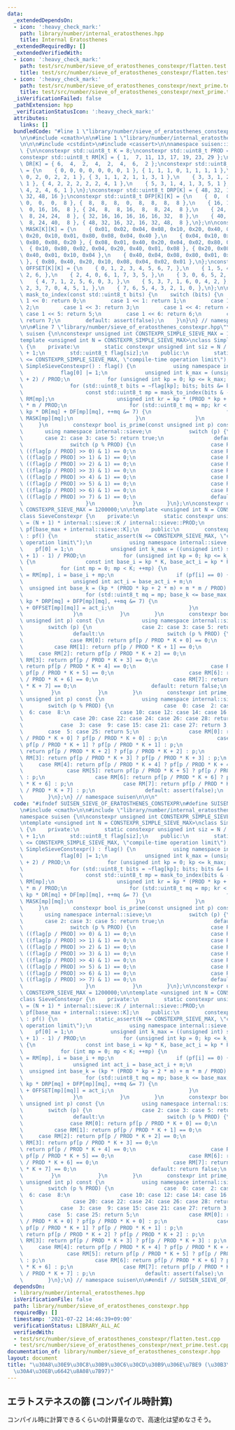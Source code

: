 ```yaml
---
data:
  _extendedDependsOn:
  - icon: ':heavy_check_mark:'
    path: library/number/internal_eratosthenes.hpp
    title: Internal Eratosthenes
  _extendedRequiredBy: []
  _extendedVerifiedWith:
  - icon: ':heavy_check_mark:'
    path: test/src/number/sieve_of_eratosthenes_constexpr/flatten.test.cpp
    title: test/src/number/sieve_of_eratosthenes_constexpr/flatten.test.cpp
  - icon: ':heavy_check_mark:'
    path: test/src/number/sieve_of_eratosthenes_constexpr/next_prime.test.cpp
    title: test/src/number/sieve_of_eratosthenes_constexpr/next_prime.test.cpp
  _isVerificationFailed: false
  _pathExtension: hpp
  _verificationStatusIcon: ':heavy_check_mark:'
  attributes:
    links: []
  bundledCode: "#line 1 \"library/number/sieve_of_eratosthenes_constexpr.hpp\"\n\n\
    \n\n#include <cmath>\n\n#line 1 \"library/number/internal_eratosthenes.hpp\"\n\
    \n\n\n#include <cstdint>\n#include <cassert>\n\nnamespace suisen::internal::sieve\
    \ {\n\nconstexpr std::uint8_t K = 8;\nconstexpr std::uint8_t PROD = 2 * 3 * 5;\n\
    constexpr std::uint8_t RM[K] = { 1,  7, 11, 13, 17, 19, 23, 29 };\nconstexpr std::uint8_t\
    \ DR[K] = { 6,  4,  2,  4,  2,  4,  6,  2 };\nconstexpr std::uint8_t DF[K][K]\
    \ = {\n    { 0, 0, 0, 0, 0, 0, 0, 1 }, { 1, 1, 1, 0, 1, 1, 1, 1 },\n    { 2, 2,\
    \ 0, 2, 0, 2, 2, 1 }, { 3, 1, 1, 2, 1, 1, 3, 1 },\n    { 3, 3, 1, 2, 1, 3, 3,\
    \ 1 }, { 4, 2, 2, 2, 2, 2, 4, 1 },\n    { 5, 3, 1, 4, 1, 3, 5, 1 }, { 6, 4, 2,\
    \ 4, 2, 4, 6, 1 },\n};\nconstexpr std::uint8_t DRP[K] = { 48, 32, 16, 32, 16,\
    \ 32, 48, 16 };\nconstexpr std::uint8_t DFP[K][K] = {\n    {  0,  0,  0,  0, \
    \ 0,  0,  0,  8 }, {  8,  8,  8,  0,  8,  8,  8,  8 },\n    { 16, 16,  0, 16,\
    \  0, 16, 16,  8 }, { 24,  8,  8, 16,  8,  8, 24,  8 },\n    { 24, 24,  8, 16,\
    \  8, 24, 24,  8 }, { 32, 16, 16, 16, 16, 16, 32,  8 },\n    { 40, 24,  8, 32,\
    \  8, 24, 40,  8 }, { 48, 32, 16, 32, 16, 32, 48,  8 },\n};\n\nconstexpr std::uint8_t\
    \ MASK[K][K] = {\n    { 0x01, 0x02, 0x04, 0x08, 0x10, 0x20, 0x40, 0x80 }, { 0x02,\
    \ 0x20, 0x10, 0x01, 0x80, 0x08, 0x04, 0x40 },\n    { 0x04, 0x10, 0x01, 0x40, 0x02,\
    \ 0x80, 0x08, 0x20 }, { 0x08, 0x01, 0x40, 0x20, 0x04, 0x02, 0x80, 0x10 },\n  \
    \  { 0x10, 0x80, 0x02, 0x04, 0x20, 0x40, 0x01, 0x08 }, { 0x20, 0x08, 0x80, 0x02,\
    \ 0x40, 0x01, 0x10, 0x04 },\n    { 0x40, 0x04, 0x08, 0x80, 0x01, 0x10, 0x20, 0x02\
    \ }, { 0x80, 0x40, 0x20, 0x10, 0x08, 0x04, 0x02, 0x01 },\n};\nconstexpr std::uint8_t\
    \ OFFSET[K][K] = {\n    { 0, 1, 2, 3, 4, 5, 6, 7, },\n    { 1, 5, 4, 0, 7, 3,\
    \ 2, 6, },\n    { 2, 4, 0, 6, 1, 7, 3, 5, },\n    { 3, 0, 6, 5, 2, 1, 7, 4, },\n\
    \    { 4, 7, 1, 2, 5, 6, 0, 3, },\n    { 5, 3, 7, 1, 6, 0, 4, 2, },\n    { 6,\
    \ 2, 3, 7, 0, 4, 5, 1, },\n    { 7, 6, 5, 4, 3, 2, 1, 0, },\n};\n\nconstexpr std::uint8_t\
    \ mask_to_index(const std::uint8_t bits) {\n    switch (bits) {\n        case\
    \ 1 << 0: return 0;\n        case 1 << 1: return 1;\n        case 1 << 2: return\
    \ 2;\n        case 1 << 3: return 3;\n        case 1 << 4: return 4;\n       \
    \ case 1 << 5: return 5;\n        case 1 << 6: return 6;\n        case 1 << 7:\
    \ return 7;\n        default: assert(false);\n    }\n}\n} // namespace suisen::internal::sieve\n\
    \n\n#line 7 \"library/number/sieve_of_eratosthenes_constexpr.hpp\"\n\nnamespace\
    \ suisen {\n\nconstexpr unsigned int CONSTEXPR_SIMPLE_SIEVE_MAX = 1200000;\n\n\
    template <unsigned int N = CONSTEXPR_SIMPLE_SIEVE_MAX>\nclass SimpleSieveConstexpr\
    \ {\n    private:\n        static constexpr unsigned int siz = N / internal::sieve::PROD\
    \ + 1;\n        std::uint8_t flag[siz];\n    public:\n        static_assert(N\
    \ <= CONSTEXPR_SIMPLE_SIEVE_MAX, \"compile-time operation limit\");\n        constexpr\
    \ SimpleSieveConstexpr() : flag() {\n            using namespace internal::sieve;\n\
    \            flag[0] |= 1;\n            unsigned int k_max = (unsigned int) std::sqrt(N\
    \ + 2) / PROD;\n            for (unsigned int kp = 0; kp <= k_max; ++kp) {\n \
    \               for (std::uint8_t bits = ~flag[kp]; bits; bits &= bits - 1) {\n\
    \                    const std::uint8_t mp = mask_to_index(bits & -bits), m =\
    \ RM[mp];\n                    unsigned int kr = kp * (PROD * kp + 2 * m) + m\
    \ * m / PROD;\n                    for (std::uint8_t mq = mp; kr < siz; kr +=\
    \ kp * DR[mq] + DF[mp][mq], ++mq &= 7) {\n                        flag[kr] |=\
    \ MASK[mp][mq];\n                    }\n                }\n            }\n   \
    \     }\n        constexpr bool is_prime(const unsigned int p) const {\n     \
    \       using namespace internal::sieve;\n            switch (p) {\n         \
    \       case 2: case 3: case 5: return true;\n                default:\n     \
    \               switch (p % PROD) {\n                        case RM[0]: return\
    \ ((flag[p / PROD] >> 0) & 1) == 0;\n                        case RM[1]: return\
    \ ((flag[p / PROD] >> 1) & 1) == 0;\n                        case RM[2]: return\
    \ ((flag[p / PROD] >> 2) & 1) == 0;\n                        case RM[3]: return\
    \ ((flag[p / PROD] >> 3) & 1) == 0;\n                        case RM[4]: return\
    \ ((flag[p / PROD] >> 4) & 1) == 0;\n                        case RM[5]: return\
    \ ((flag[p / PROD] >> 5) & 1) == 0;\n                        case RM[6]: return\
    \ ((flag[p / PROD] >> 6) & 1) == 0;\n                        case RM[7]: return\
    \ ((flag[p / PROD] >> 7) & 1) == 0;\n                        default: return false;\n\
    \                    }\n            }\n        }\n};\n\nconstexpr unsigned int\
    \ CONSTEXPR_SIEVE_MAX = 1200000;\n\ntemplate <unsigned int N = CONSTEXPR_SIEVE_MAX>\n\
    class SieveConstexpr {\n    private:\n        static constexpr unsigned int base_max\
    \ = (N + 1) * internal::sieve::K / internal::sieve::PROD;\n        unsigned int\
    \ pf[base_max + internal::sieve::K];\n    public:\n        constexpr SieveConstexpr()\
    \ : pf() {\n            static_assert(N <= CONSTEXPR_SIEVE_MAX, \"compile-time\
    \ operation limit\");\n            using namespace internal::sieve;\n        \
    \    pf[0] = 1;\n            unsigned int k_max = ((unsigned int) std::sqrt(N\
    \ + 1) - 1) / PROD;\n            for (unsigned int kp = 0; kp <= k_max; ++kp)\
    \ {\n                const int base_i = kp * K, base_act_i = kp * PROD;\n    \
    \            for (int mp = 0; mp < K; ++mp) {\n                    const int m\
    \ = RM[mp], i = base_i + mp;\n                    if (pf[i] == 0) {\n        \
    \                unsigned int act_i = base_act_i + m;\n                      \
    \  unsigned int base_k = (kp * (PROD * kp + 2 * m) + m * m / PROD) * K;\n    \
    \                    for (std::uint8_t mq = mp; base_k <= base_max; base_k +=\
    \ kp * DRP[mq] + DFP[mp][mq], ++mq &= 7) {\n                            pf[base_k\
    \ + OFFSET[mp][mq]] = act_i;\n                        }\n                    }\n\
    \                }\n            }\n        }\n        constexpr bool is_prime(const\
    \ unsigned int p) const {\n            using namespace internal::sieve;\n    \
    \        switch (p) {\n                case 2: case 3: case 5: return true;\n\
    \                default:\n                    switch (p % PROD) {\n         \
    \               case RM[0]: return pf[p / PROD * K + 0] == 0;\n              \
    \          case RM[1]: return pf[p / PROD * K + 1] == 0;\n                   \
    \     case RM[2]: return pf[p / PROD * K + 2] == 0;\n                        case\
    \ RM[3]: return pf[p / PROD * K + 3] == 0;\n                        case RM[4]:\
    \ return pf[p / PROD * K + 4] == 0;\n                        case RM[5]: return\
    \ pf[p / PROD * K + 5] == 0;\n                        case RM[6]: return pf[p\
    \ / PROD * K + 6] == 0;\n                        case RM[7]: return pf[p / PROD\
    \ * K + 7] == 0;\n                        default: return false;\n           \
    \         }\n            }\n        }\n        constexpr int prime_factor(const\
    \ unsigned int p) const {\n            using namespace internal::sieve;\n    \
    \        switch (p % PROD) {\n                case  0: case  2: case  4: case\
    \  6: case  8:\n                case 10: case 12: case 14: case 16: case 18:\n\
    \                case 20: case 22: case 24: case 26: case 28: return 2;\n    \
    \            case  3: case  9: case 15: case 21: case 27: return 3;\n        \
    \        case  5: case 25: return 5;\n                case RM[0]: return pf[p\
    \ / PROD * K + 0] ? pf[p / PROD * K + 0] : p;\n                case RM[1]: return\
    \ pf[p / PROD * K + 1] ? pf[p / PROD * K + 1] : p;\n                case RM[2]:\
    \ return pf[p / PROD * K + 2] ? pf[p / PROD * K + 2] : p;\n                case\
    \ RM[3]: return pf[p / PROD * K + 3] ? pf[p / PROD * K + 3] : p;\n           \
    \     case RM[4]: return pf[p / PROD * K + 4] ? pf[p / PROD * K + 4] : p;\n  \
    \              case RM[5]: return pf[p / PROD * K + 5] ? pf[p / PROD * K + 5]\
    \ : p;\n                case RM[6]: return pf[p / PROD * K + 6] ? pf[p / PROD\
    \ * K + 6] : p;\n                case RM[7]: return pf[p / PROD * K + 7] ? pf[p\
    \ / PROD * K + 7] : p;\n                default: assert(false);\n            }\n\
    \        }\n};\n} // namespace suisen\n\n\n"
  code: "#ifndef SUISEN_SIEVE_OF_ERATOSTHENES_CONSTEXPR\n#define SUISEN_SIEVE_OF_ERATOSTHENES_CONSTEXPR\n\
    \n#include <cmath>\n\n#include \"library/number/internal_eratosthenes.hpp\"\n\n\
    namespace suisen {\n\nconstexpr unsigned int CONSTEXPR_SIMPLE_SIEVE_MAX = 1200000;\n\
    \ntemplate <unsigned int N = CONSTEXPR_SIMPLE_SIEVE_MAX>\nclass SimpleSieveConstexpr\
    \ {\n    private:\n        static constexpr unsigned int siz = N / internal::sieve::PROD\
    \ + 1;\n        std::uint8_t flag[siz];\n    public:\n        static_assert(N\
    \ <= CONSTEXPR_SIMPLE_SIEVE_MAX, \"compile-time operation limit\");\n        constexpr\
    \ SimpleSieveConstexpr() : flag() {\n            using namespace internal::sieve;\n\
    \            flag[0] |= 1;\n            unsigned int k_max = (unsigned int) std::sqrt(N\
    \ + 2) / PROD;\n            for (unsigned int kp = 0; kp <= k_max; ++kp) {\n \
    \               for (std::uint8_t bits = ~flag[kp]; bits; bits &= bits - 1) {\n\
    \                    const std::uint8_t mp = mask_to_index(bits & -bits), m =\
    \ RM[mp];\n                    unsigned int kr = kp * (PROD * kp + 2 * m) + m\
    \ * m / PROD;\n                    for (std::uint8_t mq = mp; kr < siz; kr +=\
    \ kp * DR[mq] + DF[mp][mq], ++mq &= 7) {\n                        flag[kr] |=\
    \ MASK[mp][mq];\n                    }\n                }\n            }\n   \
    \     }\n        constexpr bool is_prime(const unsigned int p) const {\n     \
    \       using namespace internal::sieve;\n            switch (p) {\n         \
    \       case 2: case 3: case 5: return true;\n                default:\n     \
    \               switch (p % PROD) {\n                        case RM[0]: return\
    \ ((flag[p / PROD] >> 0) & 1) == 0;\n                        case RM[1]: return\
    \ ((flag[p / PROD] >> 1) & 1) == 0;\n                        case RM[2]: return\
    \ ((flag[p / PROD] >> 2) & 1) == 0;\n                        case RM[3]: return\
    \ ((flag[p / PROD] >> 3) & 1) == 0;\n                        case RM[4]: return\
    \ ((flag[p / PROD] >> 4) & 1) == 0;\n                        case RM[5]: return\
    \ ((flag[p / PROD] >> 5) & 1) == 0;\n                        case RM[6]: return\
    \ ((flag[p / PROD] >> 6) & 1) == 0;\n                        case RM[7]: return\
    \ ((flag[p / PROD] >> 7) & 1) == 0;\n                        default: return false;\n\
    \                    }\n            }\n        }\n};\n\nconstexpr unsigned int\
    \ CONSTEXPR_SIEVE_MAX = 1200000;\n\ntemplate <unsigned int N = CONSTEXPR_SIEVE_MAX>\n\
    class SieveConstexpr {\n    private:\n        static constexpr unsigned int base_max\
    \ = (N + 1) * internal::sieve::K / internal::sieve::PROD;\n        unsigned int\
    \ pf[base_max + internal::sieve::K];\n    public:\n        constexpr SieveConstexpr()\
    \ : pf() {\n            static_assert(N <= CONSTEXPR_SIEVE_MAX, \"compile-time\
    \ operation limit\");\n            using namespace internal::sieve;\n        \
    \    pf[0] = 1;\n            unsigned int k_max = ((unsigned int) std::sqrt(N\
    \ + 1) - 1) / PROD;\n            for (unsigned int kp = 0; kp <= k_max; ++kp)\
    \ {\n                const int base_i = kp * K, base_act_i = kp * PROD;\n    \
    \            for (int mp = 0; mp < K; ++mp) {\n                    const int m\
    \ = RM[mp], i = base_i + mp;\n                    if (pf[i] == 0) {\n        \
    \                unsigned int act_i = base_act_i + m;\n                      \
    \  unsigned int base_k = (kp * (PROD * kp + 2 * m) + m * m / PROD) * K;\n    \
    \                    for (std::uint8_t mq = mp; base_k <= base_max; base_k +=\
    \ kp * DRP[mq] + DFP[mp][mq], ++mq &= 7) {\n                            pf[base_k\
    \ + OFFSET[mp][mq]] = act_i;\n                        }\n                    }\n\
    \                }\n            }\n        }\n        constexpr bool is_prime(const\
    \ unsigned int p) const {\n            using namespace internal::sieve;\n    \
    \        switch (p) {\n                case 2: case 3: case 5: return true;\n\
    \                default:\n                    switch (p % PROD) {\n         \
    \               case RM[0]: return pf[p / PROD * K + 0] == 0;\n              \
    \          case RM[1]: return pf[p / PROD * K + 1] == 0;\n                   \
    \     case RM[2]: return pf[p / PROD * K + 2] == 0;\n                        case\
    \ RM[3]: return pf[p / PROD * K + 3] == 0;\n                        case RM[4]:\
    \ return pf[p / PROD * K + 4] == 0;\n                        case RM[5]: return\
    \ pf[p / PROD * K + 5] == 0;\n                        case RM[6]: return pf[p\
    \ / PROD * K + 6] == 0;\n                        case RM[7]: return pf[p / PROD\
    \ * K + 7] == 0;\n                        default: return false;\n           \
    \         }\n            }\n        }\n        constexpr int prime_factor(const\
    \ unsigned int p) const {\n            using namespace internal::sieve;\n    \
    \        switch (p % PROD) {\n                case  0: case  2: case  4: case\
    \  6: case  8:\n                case 10: case 12: case 14: case 16: case 18:\n\
    \                case 20: case 22: case 24: case 26: case 28: return 2;\n    \
    \            case  3: case  9: case 15: case 21: case 27: return 3;\n        \
    \        case  5: case 25: return 5;\n                case RM[0]: return pf[p\
    \ / PROD * K + 0] ? pf[p / PROD * K + 0] : p;\n                case RM[1]: return\
    \ pf[p / PROD * K + 1] ? pf[p / PROD * K + 1] : p;\n                case RM[2]:\
    \ return pf[p / PROD * K + 2] ? pf[p / PROD * K + 2] : p;\n                case\
    \ RM[3]: return pf[p / PROD * K + 3] ? pf[p / PROD * K + 3] : p;\n           \
    \     case RM[4]: return pf[p / PROD * K + 4] ? pf[p / PROD * K + 4] : p;\n  \
    \              case RM[5]: return pf[p / PROD * K + 5] ? pf[p / PROD * K + 5]\
    \ : p;\n                case RM[6]: return pf[p / PROD * K + 6] ? pf[p / PROD\
    \ * K + 6] : p;\n                case RM[7]: return pf[p / PROD * K + 7] ? pf[p\
    \ / PROD * K + 7] : p;\n                default: assert(false);\n            }\n\
    \        }\n};\n} // namespace suisen\n\n#endif // SUISEN_SIEVE_OF_ERATOSTHENES_CONSTEXPR\n"
  dependsOn:
  - library/number/internal_eratosthenes.hpp
  isVerificationFile: false
  path: library/number/sieve_of_eratosthenes_constexpr.hpp
  requiredBy: []
  timestamp: '2021-07-22 14:46:39+09:00'
  verificationStatus: LIBRARY_ALL_AC
  verifiedWith:
  - test/src/number/sieve_of_eratosthenes_constexpr/flatten.test.cpp
  - test/src/number/sieve_of_eratosthenes_constexpr/next_prime.test.cpp
documentation_of: library/number/sieve_of_eratosthenes_constexpr.hpp
layout: document
title: "\u30A8\u30E9\u30C8\u30B9\u30C6\u30CD\u30B9\u306E\u7BE9 (\u30B3\u30F3\u30D1\
  \u30A4\u30EB\u6642\u8A08\u7B97)"
---
```

## エラトステネスの篩 (コンパイル時計算)

コンパイル時に計算できるくらいの計算量なので、高速化は望めなさそう。
